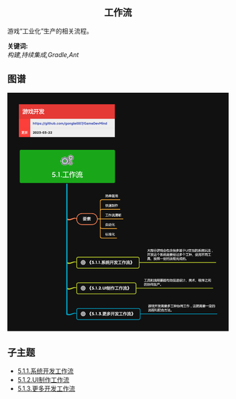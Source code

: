 <h2 align="center">工作流</h2>
<p>
游戏“工业化”生产的相关流程。
</p>

**关键词:**<br/> 
*构建,持续集成,Gradle,Ant*

## 图谱
![图片加载中...](../../exports/5.1.工作流.png?raw=true)

## 子主题
* [5.1.1.系统开发工作流](5.1.1.系统开发工作流.md)
* [5.1.2.UI制作工作流](5.1.2.UI制作工作流.md)
* [5.1.3.更多开发工作流](5.1.3.更多开发工作流.md)
